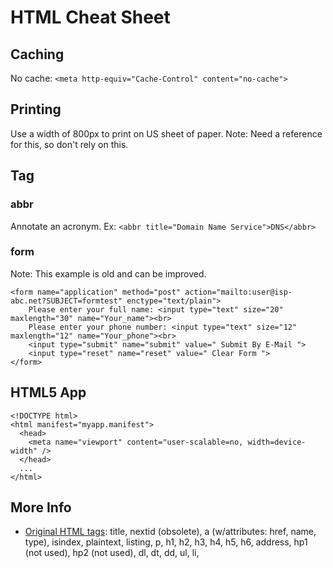 # HTML Cheat Sheet



## Caching

No cache: `<meta http-equiv="Cache-Control" content="no-cache">`



## Printing
Use a width of 800px to print on US sheet of paper. Note: Need a reference for this, so don't rely on this.



## Tag

### abbr
Annotate an acronym. Ex: `<abbr title="Domain Name Service">DNS</abbr>`

### form
Note: This example is old and can be improved.

    <form name="application" method="post" action="mailto:user@isp-abc.net?SUBJECT=formtest" enctype="text/plain">
        Please enter your full name: <input type="text" size="20" maxlength="30" name="Your_name"><br>
        Please enter your phone number: <input type="text" size="12" maxlength="12" name="Your_phone"><br>
        <input type="submit" name="submit" value=" Submit By E-Mail ">
        <input type="reset" name="reset" value=" Clear Form ">
    </form>



## HTML5 App

    <!DOCTYPE html>
    <html manifest="myapp.manifest">
      <head>
        <meta name="viewport" content="user-scalable=no, width=device-width" />
      </head>
      ...
    </html>



## More Info
- [Original HTML tags](http://www.w3.org/History/19921103-hypertext/hypertext/WWW/MarkUp/Tags.html): title, nextid (obsolete), a (w/attributes: href, name, type), isindex, plaintext, listing, p, h1, h2, h3, h4, h5, h6, address, hp1 (not used), hp2 (not used), dl, dt, dd, ul, li,
